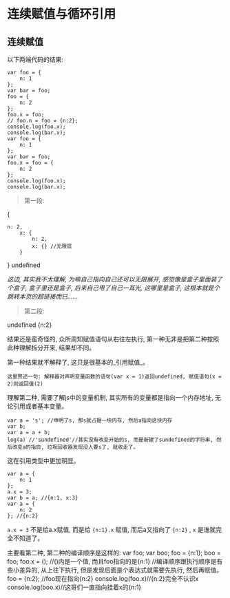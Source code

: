 # 连续赋值与循环引用

## 连续赋值

以下两端代码的结果: 

    var foo = {
        n: 1
    }; 
    var bar = foo; 
    foo = {
        n: 2
    }; 
    foo.x = foo; 
    // foo.n = foo = {n:2}; 
    console.log(foo.x); 
    console.log(bar.x); 
    var foo = {
        n: 1
    }; 
    var bar = foo; 
    foo.x = foo = {
        n: 2
    }; 
    console.log(foo.x); 
    console.log(bar.x); 

> 第一段: 

{

    n: 2, 
        x: {
            n: 2, 
            x: {} //无限层
        }

}
undefined

_这边, 其实我不太理解, 为嘛自己指向自己还可以无限展开, 感觉像是盒子里面装了个盒子, 盒子里还是盒子, 后来自己甩了自己一耳光, 这哪里是盒子, 这根本就是个跳转本页的超链接而已......_

> 第二段: 

undefined
{n:2}

结果还是蛮奇怪的, 众所周知赋值语句从右往左执行, 第一种无非是把第二种按照此种理解拆分开来, 结果却不同。 

第一种结果就不解释了, 这只是很基本的_引用赋值_。 

 `这里赘述一句: 解释器对声明变量函数的语句(var x = 1)返回undefined, 赋值语句(x = 2)则返回值(2)` 

理解第二种, 需要了解js中的变量机制, 其实所有的变量都是指向一个内存地址, 无论引用或者基本变量。 

    var a = 's'; //申明了s, 那s就占据一块内存, 然后a指向这块内存
    var b; 
    var a = a + b; 
    log(a) //'sundefined'//其实没有改变开始的s, 而是新建了sundefined的字符串, 然后改变a的指向, 垃圾回收器发现没人要s了, 就收走了。 

这在引用类型中更加明显。 

    var a = {
        n: 1
    }; 
    a.x = 3; 
    var b = a; //{n:1, x:3}
    var a = {
        n: 2
    }; //{n:2}

 `a.x = 3` 不是给a.x赋值, 而是给 `{n:1}.x` 赋值, 而后a又指向了 `{n:2}` , `x` 是谁就完全不知道了。 

主要看第二种, 第二种的编译顺序是这样的: 
var foo; 
var boo; 
foo = {n:1}; 
boo = foo; 
foo.x = (); //()内是一个值, 而且foo指向的是{n:1}
//编译顺序跟执行顺序是有些小差异的, 从上往下执行, 但是发现后面是个表达式就需要先执行, 然后再赋值。 
foo = {n:2}; //foo现在指向{n:2}
console.log(foo.x)//{n:2}完全不认识x
console.log(boo.x)//这哥们一直指向挂着x的{n:1}

##  

